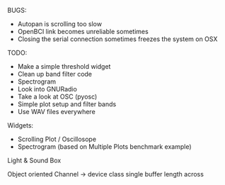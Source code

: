 BUGS:
* Autopan is scrolling too slow
* OpenBCI link becomes unreliable sometimes
* Closing the serial connection sometimes freezes the system on OSX


TODO:
* Make a simple threshold widget
* Clean up band filter code
* Spectrogram
* Look into GNURadio
* Take a look at OSC (pyosc)
* Simple plot setup and filter bands
* Use WAV files everywhere

Widgets:
* Scrolling Plot / Oscillosope
* Spectrogram (based on Multiple Plots benchmark example)


Light & Sound Box


Object oriented
Channel -> device class
single buffer length across
